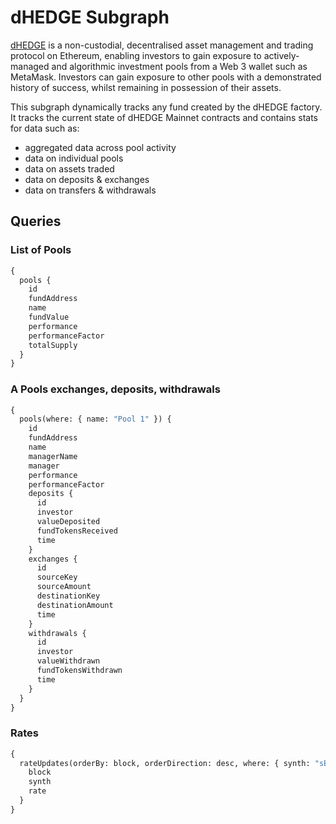 # dHEDGE Subgraph

[dHEDGE](https://www.dhedge.org/) is a non-custodial, decentralised asset management and trading protocol on Ethereum, enabling investors to gain exposure to actively-managed and algorithmic investment pools from a Web 3 wallet such as MetaMask. Investors can gain exposure to other pools with a demonstrated history of success, whilst remaining in possession of their assets.

This subgraph dynamically tracks any fund created by the dHEDGE factory. It tracks the current state of dHEDGE Mainnet contracts and contains stats for data such as:

- aggregated data across pool activity
- data on individual pools
- data on assets traded
- data on deposits & exchanges
- data on transfers & withdrawals

## Queries

### List of Pools

```graphql
{
  pools {
    id
    fundAddress
    name
    fundValue
    performance
    performanceFactor
    totalSupply
  }
}
```

### A Pools exchanges, deposits, withdrawals

```graphql
{
  pools(where: { name: "Pool 1" }) {
    id
    fundAddress
    name
    managerName
    manager
    performance
    performanceFactor
    deposits {
      id
      investor
      valueDeposited
      fundTokensReceived
      time
    }
    exchanges {
      id
      sourceKey
      sourceAmount
      destinationKey
      destinationAmount
      time
    }
    withdrawals {
      id
      investor
      valueWithdrawn
      fundTokensWithdrawn
      time
    }
  }
}
```

### Rates

```graphql
{
  rateUpdates(orderBy: block, orderDirection: desc, where: { synth: "sETH" }) {
    block
    synth
    rate
  }
}
```
